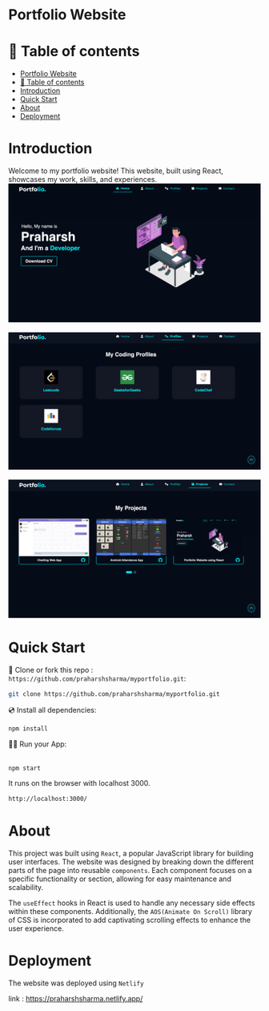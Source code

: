 # Portfolio Website

# 🧭 Table of contents

- [Portfolio Website](#portfolio-website)
- [🧭 Table of contents](#-table-of-contents)
- [Introduction](#introduction)
- [Quick Start](#quick-start)
- [About](#about)
- [Deployment](#deployment)


# Introduction

Welcome to my portfolio website! This website, built using React, showcases my work, skills, and experiences.
<br>
![](public/readmeimg/demo.png)<br><br>
![](public/readmeimg/demo2.png)<br><br>
![](public/readmeimg/demo3.png)<br>

# Quick Start 

📄 Clone or fork this repo :
`https://github.com/praharshsharma/myportfolio.git`:

```sh
git clone https://github.com/praharshsharma/myportfolio.git
```

💿 Install all dependencies:

```sh
npm install
```

🚴‍♂️ Run your App:

```sh

npm start

```
It runs on the browser with localhost 3000.
```sh
http://localhost:3000/
```

# About

This project was built using `React`, a popular JavaScript library for building user interfaces. 
The website was designed by breaking down the different parts of the page into reusable `components`. 
Each component focuses on a specific functionality or section, allowing for easy maintenance and scalability.

The `useEffect` hooks in React is used to handle any necessary side effects within these components. 
Additionally, the `AOS(Animate On Scroll)` library of CSS is incorporated to add captivating scrolling effects to enhance the user experience. 


# Deployment

The website was deployed using `Netlify`

link : https://praharshsharma.netlify.app/



 
